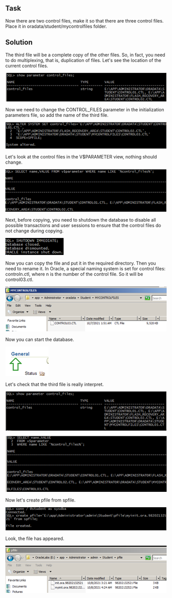 ## Task
Now there are two control files, make it so that there are three control files. Place it in oradata/student/mycontrolfiles folder.

## Solution
The third file will be a complete copy of the other files. So, in fact, you need to do multiplexing, that is, duplication of files.
Let's see the location of the current control files.

![image1](https://github.com/DariaDanilova/database_administration/blob/main/task1/images/1.png)

Now we need to change the CONTROL_FILES parameter in the initialization parameters file, so add the name of the third file.

![image2](https://github.com/DariaDanilova/database_administration/blob/main/task1/images/2.png)

Let's look at the control files in the V$PARAMETER view, nothing should change.

![image3](https://github.com/DariaDanilova/database_administration/blob/main/task1/images/3.png)

Next, before copying, you need to shutdown the database to disable all possible transactions and user sessions to ensure that the control files do not change during copying.

![image4](https://github.com/DariaDanilova/database_administration/blob/main/task1/images/4.png)

Now you can copy the file and put it in the required directory. Then you need to rename it. In Oracle, a special naming system is set for control files: controln.ctl, where n is the number of the control file.
So it will be control03.ctl.

![image5](https://github.com/DariaDanilova/database_administration/blob/main/task1/images/5.png)

Now you can start the database.

![image6](https://github.com/DariaDanilova/database_administration/blob/main/task1/images/6.png)

Let's check that the third file is really interpret.

![image7](https://github.com/DariaDanilova/database_administration/blob/main/task1/images/7.png)

![image8](https://github.com/DariaDanilova/database_administration/blob/main/task1/images/8.png)

Now let's create pfile from spfile.

![image9](https://github.com/DariaDanilova/database_administration/blob/main/task1/images/9.png)

Look, the file has appeared.

![image10](https://github.com/DariaDanilova/database_administration/blob/main/task1/images/10.png)
